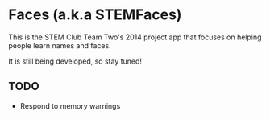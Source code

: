 Faces (a.k.a STEMFaces)
=========

This is the STEM Club Team Two's 2014 project app that focuses on helping people learn names and faces.

It is still being developed, so stay tuned!

## TODO ##
- Respond to memory warnings

